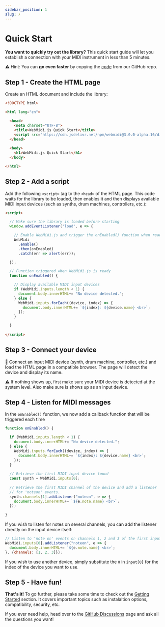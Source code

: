 ```yaml
---
sidebar_position: 1
slug: /
---
```


# Quick Start

**You want to quickly try out the library?** This quick start guide will let you establish a
connection with your MIDI instrument in less than 5 minutes.

⚠️ Hint: You can **go even faster** by copying the 
[code](https://github.com/djipco/webmidi/blob/master/examples/quick-start/index.html) from 
our GitHub repo.

## Step 1 - Create the HTML page

Create an HTML document and include the library: 

```html
<!DOCTYPE html>

<html lang="en">

  <head>
    <meta charset="UTF-8">
    <title>WebMidi.js Quick Start</title>
    <script src="https://cdn.jsdelivr.net/npm/webmidi@3.0.0-alpha.16/dist/webmidi.iife.js"></script>
  </head>
  
  <body>
    <h1>WebMidi.js Quick Start</h1>
  </body>

</html>
```

## Step 2 - Add a script

Add the following `<script>` tag to the `<head>` of the HTML page. This code waits for the library 
to be loaded, then enables it and then displays available MIDI input devices (such as synths, drum 
machines, controllers, etc.):

```html
<script>

  // Make sure the library is loaded before starting
  window.addEventListener("load", e => {

    // Enable WebMidi.js and trigger the onEnabled() function when ready
    WebMidi
      .enable()
      .then(onEnabled)
      .catch(err => alert(err));

  });

  // Function triggered when WebMidi.js is ready
  function onEnabled() {

    // Display available MIDI input devices
    if (WebMidi.inputs.length < 1) {
      document.body.innerHTML+= "No device detected.";
    } else {
      WebMidi.inputs.forEach((device, index) => {
        document.body.innerHTML+= `${index}: ${device.name} <br>`;
      });
    }

  }
  
</script>
```
## Step 3 - Connect your device 

🎹 Connect an input MIDI device (synth, drum machine, controller, etc.) and load the HTML page in a 
compatible browser. The page will detect the device and display its name.

⚠️ If nothing shows up, first make sure your MIDI device is detected at the system level. Also make 
sure is shows up as an input device.

## Step 4 - Listen for MIDI messages

In the `onEnabled()` function, we now add a callback function that will be triggered each time 
```javascript
function onEnabled() {

  if (WebMidi.inputs.length < 1) {
    document.body.innerHTML+= "No device detected.";
  } else {
    WebMidi.inputs.forEach((device, index) => {
      document.body.innerHTML+= `${index}: ${device.name} <br>`;
    });
  }
  
  // Retrieve the first MIDI input device found
  const synth = WebMidi.inputs[0];
  
  // Retrieve the first MIDI channel of the device and add a listener 
  // for 'noteon' events.
  synth.channels[1].addListener("noteon", e => {
    document.body.innerHTML+= `${e.note.name} <br>`;
  });
  
}
```
If you wish to listen for notes on several channels, you can add the listener directly on the 
input device itself:

```javascript
// Listen to 'note on' events on channels 1, 2 and 3 of the first input MIDI device
WebMidi.inputs[0].addListener("noteon", e => {
  document.body.innerHTML+= `${e.note.name} <br>`;
}, {channels: [1, 2, 3]});
```

If you wish to use another device, simply substitute the `0` in `input[0]` for the index of the
device you want to use.

## Step 5 - Have fun!

**That's it!** To go further, please take some time to check out the 
[Getting Started](getting-started) section. It covers important topics such as instalaltion 
options, compatibility, security, etc.

If you ever need help, head over to the 
[GitHub Discussions](https://github.com/djipco/webmidi/discussions) page and ask all the questions
you want!
